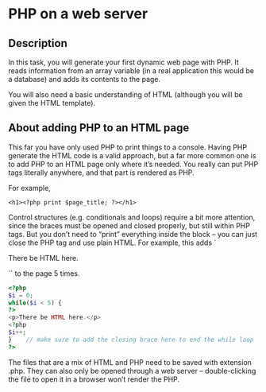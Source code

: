 # PHP on a web server

## Description

In this task, you will generate your first dynamic web page with PHP. It reads information from an array variable (in a real application this would be a database) and adds its contents to the page.

You will also need a basic understanding of HTML (although you will be given the HTML template).

## About adding PHP to an HTML page

This far you have only used PHP to print things to a console. Having PHP generate the HTML code is a valid approach, but a far more common one is to add PHP to an HTML page only where it’s needed. You really can put PHP tags literally anywhere, and that part is rendered as PHP.

For example,

```
<h1><?php print $page_title; ?></h1>
```

Control structures (e.g. conditionals and loops) require a bit more attention, since the braces must be opened and closed properly, but still within PHP tags. But you don’t need to “print” everything inside the block – you can just close the PHP tag and use plain HTML. For example, this adds `<p>There be HTML here.</p>`` to the page 5 times.

```php
<?php
$i = 0;
while($i < 5) {
?>
<p>There be HTML here.</p>
<?php
$i++;
}    // make sure to add the closing brace here to end the while loop
?>
```

The files that are a mix of HTML and PHP need to be saved with extension .php. They can also only be opened through a web server – double-clicking the file to open it in a browser won’t render the PHP.
